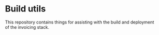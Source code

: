 # Build utils

This repository contains things for assisting with the build and deployment of the invoicing stack.
